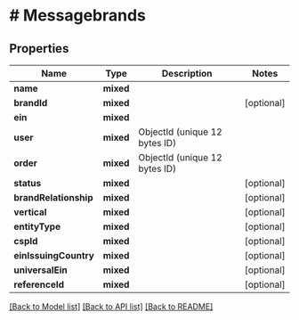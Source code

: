 # # Messagebrands

## Properties

Name | Type | Description | Notes
------------ | ------------- | ------------- | -------------
**name** | **mixed** |  |
**brandId** | **mixed** |  | [optional]
**ein** | **mixed** |  |
**user** | **mixed** | ObjectId (unique 12 bytes ID) |
**order** | **mixed** | ObjectId (unique 12 bytes ID) |
**status** | **mixed** |  | [optional]
**brandRelationship** | **mixed** |  | [optional]
**vertical** | **mixed** |  | [optional]
**entityType** | **mixed** |  | [optional]
**cspId** | **mixed** |  | [optional]
**einIssuingCountry** | **mixed** |  | [optional]
**universalEin** | **mixed** |  | [optional]
**referenceId** | **mixed** |  | [optional]

[[Back to Model list]](../../README.md#models) [[Back to API list]](../../README.md#endpoints) [[Back to README]](../../README.md)
